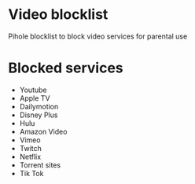 # Video blocklist
Pihole blocklist to block video services for parental use


# Blocked services
- Youtube
- Apple TV
- Dailymotion
- Disney Plus
- Hulu
- Amazon Video
- Vimeo
- Twitch
- Netflix
- Torrent sites
- Tik Tok

